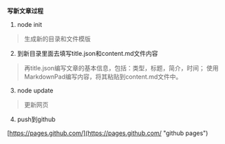 **写新文章过程**

1. node init
> 生成新的目录和文件模版

2. 到新目录里面去填写title.json和content.md文件内容
> 再title.json编写文章的基本信息，包括：类型，标题，简介，时间；
> 使用MarkdownPad编写内容，将其粘贴到content.md文件中。

3. node update
> 更新网页

4. push到github  


[https://pages.github.com/](https://pages.github.com/ "github pages")